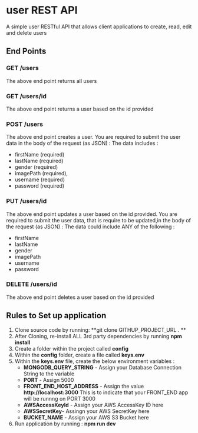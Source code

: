 # user REST API

A simple user RESTful API that allows client applications to create, read, edit and delete users

## End Points

### GET /users

The above end point returns all users

### GET /users/id

The above end point returns a user based on the id provided

### POST /users

The above end point creates a user. You are required to submit the user data in the body of the request (as JSON) : The data includes :

- firstName (required)
- lastName (required)
- gender (required)
- imagePath (required),
- username (required)
- password (required)

### PUT /users/id

The above end point updates a user based on the id provided. You are required to submit the  user data, that is require to be updated,in the body of the request (as JSON) : The data could include ANY of the following :

- firstName 
- lastName 
- gender 
- imagePath
- username 
- password

### DELETE /users/id

The above end point deletes a user based on the id provided

## Rules to Set up application

1. Clone source code by running: **git clone GITHUP_PROJECT_URL . **
2. After Cloning, re-install ALL 3rd party dependencies by running **npm install**
3. Create a folder within the project called **config**
4. Within the **config** folder, create a file called **keys.env**
5. Within the **keys.env** file, create the below environment variables :
   - **MONGODB_QUERY_STRING** - Assign your Database Connection String to the variable
   - **PORT** - Assign 5000
   - **FRONT_END_HOST_ADDRESS** - Assign the value **http://localhost:3000**  This is to indicate that your FRONT_END app will be runnng on PORT 3000
   - **AWSAccessKeyId** - Assign your AWS AccessKey ID here
   - **AWSSecretKey**- Assingn your AWS SecretKey here
   - **BUCKET_NAME**  - Assign your AWS S3 Bucket here
6. Run application by running : **npm run dev**